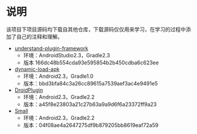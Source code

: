 # 说明

该项目下项目源码均下载自其他仓库，下载源码仅仅用来学习，在学习的过程中添加了自己的注释和理解。

- [understand-plugin-framework](https://github.com/tiann/understand-plugin-framework)
	- 环境：AndroidStudio2.3，Gradle2.3
	- 版本 166dc48b554cda93e595854b2b450cdba6c623ee
- [dynamic-load-apk](https://github.com/singwhatiwanna/dynamic-load-apk)
	- 环境：Android2.3，Gradle1.0
	- 版本：bbd3bfa84c3a26cc89615a7539aef3ac4e9491e5
- [DroidPlugin](https://github.com/DroidPluginTeam/DroidPlugin)
	- 环境：Android2.3，Gradle2.2
	- 版本：a45f8e23803a21c27b63a9a9d6f6a23372ff9a23
- [Small](https://github.com/wequick/Small)
	- 环境：Android2.3，Gradle2.2
	- 版本：04f08ae4a2647275df9b879205bb8619eaf72a59
